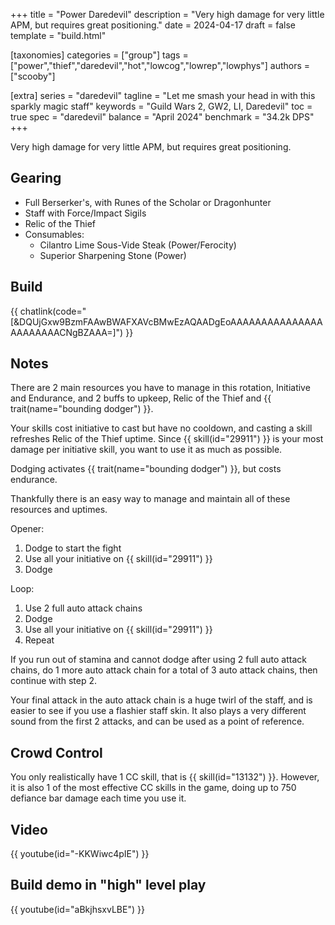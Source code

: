 +++
title = "Power Daredevil"
description = "Very high damage for very little APM, but requires great positioning."
date = 2024-04-17
draft = false
template = "build.html"


[taxonomies]
categories = ["group"]
tags = ["power","thief","daredevil","hot","lowcog","lowrep","lowphys"]
authors = ["scooby"]

[extra]
series = "daredevil"
tagline = "Let me smash your head in with this sparkly magic staff"
keywords = "Guild Wars 2, GW2, LI, Daredevil"
toc = true
spec = "daredevil"
balance = "April 2024"
benchmark = "34.2k DPS"
+++

Very high damage for very little APM, but requires great positioning.

## Gearing

- Full Berserker's, with Runes of the Scholar or Dragonhunter
- Staff with Force/Impact Sigils
- Relic of the Thief
- Consumables:
  - Cilantro Lime Sous-Vide Steak (Power/Ferocity)
  - Superior Sharpening Stone (Power)

## Build

{{ chatlink(code="[&DQUjGxw9BzmFAAwBWAFXAVcBMwEzAQAADgEoAAAAAAAAAAAAAAAAAAAAAAACNgBZAAA=]") }}

## Notes

There are 2 main resources you have to manage in this rotation, Initiative and Endurance, and 2 buffs to upkeep, Relic of the Thief and {{ trait(name="bounding dodger") }}. 

Your skills cost initiative to cast but have no cooldown, and casting a skill refreshes Relic of the Thief uptime. Since {{ skill(id="29911") }} is your most damage per initiative skill, you want to use it as much as possible.

Dodging activates {{ trait(name="bounding dodger") }}, but costs endurance.

Thankfully there is an easy way to manage and maintain all of these resources and uptimes.

Opener:
1) Dodge to start the fight
2) Use all your initiative on {{ skill(id="29911") }}
3) Dodge

Loop:
1. Use 2 full auto attack chains
2. Dodge
3. Use all your initiative on {{ skill(id="29911") }}
4. Repeat

If you run out of stamina and cannot dodge after using 2 full auto attack chains, do 1 more auto attack chain for a total of 3 auto attack chains, then continue with step 2.

Your final attack in the auto attack chain is a huge twirl of the staff, and is easier to see if you use a flashier staff skin. It also plays a very different sound from the first 2 attacks, and can be used as a point of reference.

## Crowd Control

You only realistically have 1 CC skill, that is {{ skill(id="13132") }}. However, it is also 1 of the most effective CC skills in the game, doing up to 750 defiance bar damage each time you use it.

## Video

{{ youtube(id="-KKWiwc4pIE") }}

## Build demo in "high" level play

{{ youtube(id="aBkjhsxvLBE") }}
